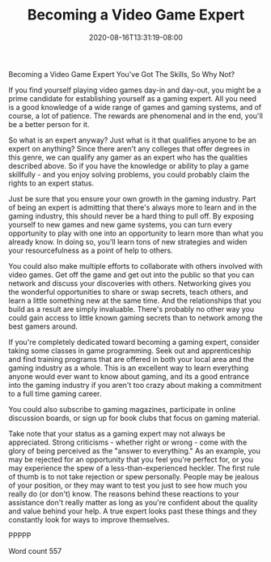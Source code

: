 ﻿---
title: "Becoming a Video Game Expert"
date: 2020-08-16T13:31:19-08:00
description: "TXT Tips for Web Success"
featured_image: "/images/TXT.jpg"
tags: ["TXT"]
---

Becoming a Video Game Expert
You've Got The Skills, So Why Not?

If you find yourself playing video games day-in and day-out, you might be a prime candidate for establishing yourself as a gaming expert. All you need is a good knowledge of a wide range of games and gaming systems, and of course, a lot of patience. The rewards are phenomenal and in the end, you'll be a better person for it.

So what is an expert anyway? Just what is it that qualifies anyone to be an expert on anything? Since there aren't any colleges that offer degrees in this genre, we can qualify any gamer as an expert who has the qualities described above. So if you have the knowledge or ability to play a game skillfully - and you enjoy solving problems, you could probably claim the rights to an expert status. 

Just be sure that you ensure your own growth in the gaming industry. Part of being an expert is admitting that there's always more to learn and in the gaming industry, this should never be a hard thing to pull off. By exposing yourself to new games and new game systems, you can turn every opportunity to play with one into an opportunity to learn more than what you already know. In doing so, you'll learn tons of new strategies and widen your resourcefulness as a point of help to others.

You could also make multiple efforts to collaborate with others involved with video games. Get off the game and get out into the public so that you can network and discuss your discoveries with others. Networking gives you the wonderful opportunities to share or swap secrets, teach others, and learn a little something new at the same time.  And the relationships that you build as a result are simply invaluable. There's probably no other way you could gain access to little known gaming secrets than to network among the best gamers around.

If you're completely dedicated toward becoming a gaming expert, consider taking some classes in game programming. Seek out and apprenticeship and find training programs that are offered in both your local area and the gaming industry as a whole. This is an excellent way to learn everything anyone would ever want to know about gaming, and its a good entrance into the gaming industry if you aren't too crazy about making a commitment to a full time gaming career.

You could also subscribe to gaming magazines, participate in online discussion boards, or sign up for book clubs that focus on gaming material.

Take note that your status as a gaming expert may not always be appreciated. Strong criticisms - whether right or wrong - come with the glory of being perceived as the "answer to everything." As an example, you may be rejected for an opportunity that you feel you're perfect for, or you may experience the spew of a less-than-experienced heckler. The first rule of thumb is to not take rejection or spew personally. People may be jealous of your position, or they may want to test you just to see how much you really do (or don't) know. The reasons behind these reactions to your assistance don't really matter as long as you're confident about the quality and value behind your help. A true expert looks past these things and they constantly look for ways to improve themselves.

PPPPP

Word count 557




